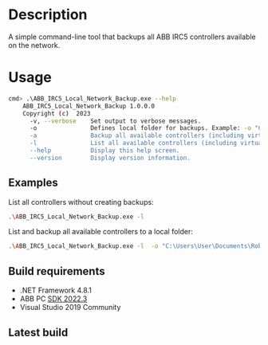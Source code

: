 # Description

A simple command-line tool that backups all ABB IRC5 controllers available on the network.

# Usage
```sh
cmd> .\ABB_IRC5_Local_Network_Backup.exe --help
    ABB_IRC5_Local_Network_Backup 1.0.0.0
    Copyright (c)  2023
      -v, --verbose    Set output to verbose messages.
      -o               Defines local folder for backups. Example: -o "C:\Users\User\Documents\Robostudio Backups\Auto\"
      -a               Backup all available controllers (including virtual ones).
      -l               List all available controllers (including virtual ones).
      --help           Display this help screen.
      --version        Display version information.
```

## Examples
List all controllers without creating backups:
```sh
.\ABB_IRC5_Local_Network_Backup.exe -l
```
List and backup all available controllers to a local folder:
```sh
.\ABB_IRC5_Local_Network_Backup.exe -l  -o "C:\Users\User\Documents\RobotStudio Backups\Auto Backups"
```

## Build requirements

- .NET Framework 4.8.1
- ABB PC [SDK 2022.3](https://developercenter.robotstudio.com/) 
- Visual Studio 2019 Community

## Latest build
